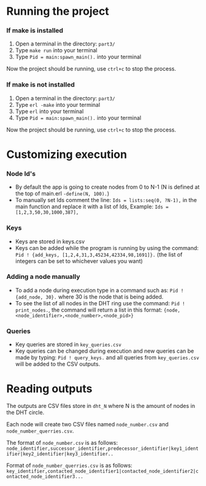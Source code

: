 # Running the project

### If make is  installed

1. Open a terminal in the directory: `part3/`
2. Type `make run` into your terminal
3. Type `Pid = main:spawn_main().` into your terminal

Now the project should be running, use `ctrl+c` to stop the process.

### If  make is not installed

1. Open a terminal in the directory: `part3/`
2. Type `erl -make` into your terminal 
3. Type `erl` into your terminal
4. Type `Pid = main:spawn_main().` into your terminal

Now the project should be running, use `ctrl+c` to stop the process.

# Customizing execution

### Node Id's
- By default the app is going to create nodes from 0 to N-1 (N is defined at the top of main.erl `-define(N, 100).`)
- To manually set Ids comment the line:     `Ids = lists:seq(0, ?N-1),` in the main function and replace it with a list of Ids, Example: `Ids = [1,2,3,50,30,1000,387],`

### Keys
- Keys are stored in keys.csv
- Keys can be added while the program is running by using the command: `Pid ! {add_keys, [1,2,4,31,3,45234,42334,98,1691]}.` (the list of integers can be set to whichever values you want)

### Adding a node manually
- To add a node during execution type in a command such as: `Pid ! {add_node, 30}.`  where 30 is the node that is being added.
- To see the list of all nodes in the DHT ring use the command: `Pid ! print_nodes.`, the command will return a list in this format: `{node,<node_identifier>,<node_number>,<node_pid>}`


### Queries
- Key queries are stored in `key_queries.csv`
- Key queries can be changed during execution and new queries can be made by typing: `Pid ! query_keys.` and all queries from `key_queries.csv` will be added to the CSV outputs.

# Reading outputs
The outputs are CSV files store in `dht_N` where N is the amount of nodes in the DHT circle.

Each node will create two CSV files named `node_number.csv` and `node_number_querries.csv`.

The format of `node_number.csv` is as follows: `node_identifier,successor_identifier,predecessor_identifier|key1_identifier|key2_identifier|key3_identifier..`

Format of `node_number_querries.csv` is as follows: `key_identifier,contacted_node_identifier1|contacted_node_identifier2|contacted_node_identifier3...`